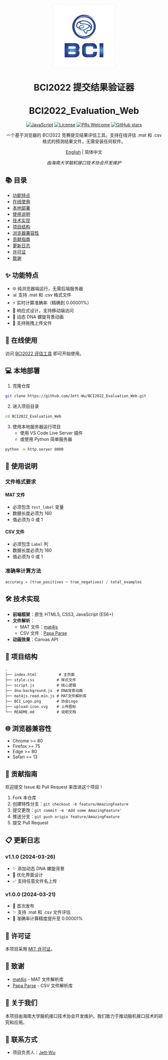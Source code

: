 <div align="center">
  <img src="./BCI_Logo.png" alt="BCI Logo" width="200"/>

  # BCI2022 提交结果验证器
  # BCI2022_Evaluation_Web

  [![JavaScript](https://img.shields.io/badge/JavaScript-ES6-yellow)](https://www.javascript.com/)
  [![License](https://img.shields.io/badge/license-MIT-green)](LICENSE)
  [![PRs Welcome](https://img.shields.io/badge/PRs-welcome-brightgreen.svg)](CONTRIBUTING.md)
  [![GitHub stars](https://img.shields.io/github/stars/Jett-Wu/BCI2022_Evaluation_Web)](https://github.com/Jett-Wu/BCI2022_Evaluation_Web/stargazers)

  一个基于浏览器的 BCI2022 竞赛提交结果评估工具。支持在线评估 .mat 和 .csv 格式的预测结果文件，无需安装任何软件。

  [English](./README_EN.md) | 简体中文

  _由海南大学脑机接口技术协会开发维护_
</div>

## 📚 目录

- [功能特点](#-功能特点)
- [在线使用](#-在线使用)
- [本地部署](#-本地部署)
- [使用说明](#-使用说明)
- [技术实现](#-技术实现)
- [项目结构](#-项目结构)
- [浏览器兼容性](#-浏览器兼容性)
- [贡献指南](#-贡献指南)
- [更新日志](#-更新日志)
- [许可证](#-许可证)
- [致谢](#-致谢)

## ✨ 功能特点

- 🌐 纯浏览器端运行，无需后端服务器
- 📊 支持 .mat 和 .csv 格式文件
- ⚡ 实时计算准确率（精确到 0.00001%）
- 📱 响应式设计，支持移动端访问
- 🎨 动态 DNA 螺旋背景动画
- 🔄 支持拖拽上传文件

## 🚀 在线使用

访问 [BCI2022 评估工具](https://jett-wu.github.io/BCI2022_Evaluation_Web/) 即可开始使用。

## 💻 本地部署

1. 克隆仓库
```bash
git clone https://github.com/Jett-Wu/BCI2022_Evaluation_Web.git
```

2. 进入项目目录
```bash
cd BCI2022_Evaluation_Web
```

3. 使用本地服务器运行项目
   - 使用 VS Code Live Server 插件
   - 或使用 Python 简单服务器
```bash
python -m http.server 8000
```

## 📖 使用说明

### 文件格式要求

#### MAT 文件
- 必须包含 `test_label` 变量
- 数据长度必须为 160
- 值必须为 0 或 1

#### CSV 文件
- 必须包含 `Label` 列
- 数据长度必须为 160
- 值必须为 0 或 1

### 准确率计算方法

```python
accuracy = (true_positives + true_negatives) / total_examples
```

## 🛠 技术实现

- **前端框架**：原生 HTML5, CSS3, JavaScript (ES6+)
- **文件解析**：
  - MAT 文件：[mat4js](https://github.com/KovacsGG/mat4js)
  - CSV 文件：[Papa Parse](https://www.papaparse.com/)
- **动画效果**：Canvas API

## 📁 项目结构

```
.
├── index.html          # 主页面
├── style.css          # 样式文件
├── script.js          # 核心逻辑
├── dna-background.js  # DNA背景动画
├── mat4js.read.min.js # MAT文件解析库
├── BCI_Logo.png       # 协会Logo
├── upload-icon.svg    # 上传图标
└── README.md          # 说明文档
```

## 🌐 浏览器兼容性

- Chrome >= 80
- Firefox >= 75
- Edge >= 80
- Safari >= 13

## 🤝 贡献指南

欢迎提交 Issue 和 Pull Request 来改进这个项目！

1. Fork 本仓库
2. 创建特性分支：`git checkout -b feature/AmazingFeature`
3. 提交更改：`git commit -m 'Add some AmazingFeature'`
4. 推送分支：`git push origin feature/AmazingFeature`
5. 提交 Pull Request

## 📋 更新日志

### v1.1.0 (2024-03-26)
- ✨ 添加动态 DNA 螺旋背景
- 🎨 优化界面设计
- ✅ 支持任意文件名上传

### v1.0.0 (2024-03-21)
- 🎉 首次发布
- ✨ 支持 .mat 和 .csv 文件评估
- 🎯 准确率计算精度提升至 0.00001%

## 📄 许可证

本项目采用 [MIT 许可证](LICENSE)。

## 🙏 致谢

- [mat4js](https://github.com/KovacsGG/mat4js) - MAT 文件解析库
- [Papa Parse](https://www.papaparse.com/) - CSV 文件解析库

## 👥 关于我们

本项目由海南大学脑机接口技术协会开发维护。我们致力于推动脑机接口技术的研究和应用。

## 📮 联系方式

- 项目负责人：[Jett-Wu](https://github.com/Jett-Wu)
